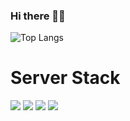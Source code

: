 ### Hi there 👋😄
![Top Langs](https://github-readme-stats.vercel.app/api/top-langs/?username=seongyunlee)

# Server Stack
<img src="https://img.shields.io/badge/NodeJS-339933?style=for-the-badge&logo=Node.js&logoColor=white">
<img src="https://img.shields.io/badge/NestJS-339933?style=for-the-badge&logo=NestJS&logoColor=#E0234E">
<img src="https://img.shields.io/badge/NestJS-339933?style=for-the-badge&logo=NestJS&logoColor=#E0234E">
<img src="https://img.shields.io/badge/Spring-6DB33F?style=for-the-badge&logo=spring&logoColor=#12FF12">
